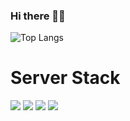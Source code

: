 ### Hi there 👋😄
![Top Langs](https://github-readme-stats.vercel.app/api/top-langs/?username=seongyunlee)

# Server Stack
<img src="https://img.shields.io/badge/NodeJS-339933?style=for-the-badge&logo=Node.js&logoColor=white">
<img src="https://img.shields.io/badge/NestJS-339933?style=for-the-badge&logo=NestJS&logoColor=#E0234E">
<img src="https://img.shields.io/badge/NestJS-339933?style=for-the-badge&logo=NestJS&logoColor=#E0234E">
<img src="https://img.shields.io/badge/Spring-6DB33F?style=for-the-badge&logo=spring&logoColor=#12FF12">
